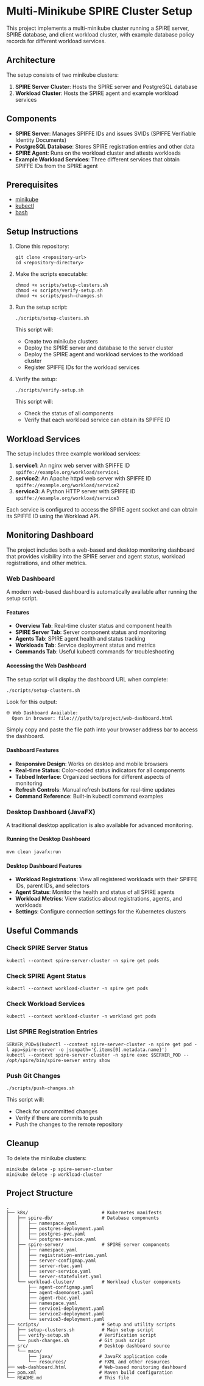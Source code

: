 # Multi-Minikube SPIRE Cluster Setup

This project implements a multi-minikube cluster running a SPIRE server, SPIRE database, and client workload cluster, with example database policy records for different workload services.

## Architecture

The setup consists of two minikube clusters:

1. **SPIRE Server Cluster**: Hosts the SPIRE server and PostgreSQL database
2. **Workload Cluster**: Hosts the SPIRE agent and example workload services

## Components

- **SPIRE Server**: Manages SPIFFE IDs and issues SVIDs (SPIFFE Verifiable Identity Documents)
- **PostgreSQL Database**: Stores SPIRE registration entries and other data
- **SPIRE Agent**: Runs on the workload cluster and attests workloads
- **Example Workload Services**: Three different services that obtain SPIFFE IDs from the SPIRE agent

## Prerequisites

- [minikube](https://minikube.sigs.k8s.io/docs/start/)
- [kubectl](https://kubernetes.io/docs/tasks/tools/install-kubectl/)
- [bash](https://www.gnu.org/software/bash/)

## Setup Instructions

1. Clone this repository:
   ```
   git clone <repository-url>
   cd <repository-directory>
   ```

2. Make the scripts executable:
   ```
   chmod +x scripts/setup-clusters.sh
   chmod +x scripts/verify-setup.sh
   chmod +x scripts/push-changes.sh
   ```

3. Run the setup script:
   ```
   ./scripts/setup-clusters.sh
   ```
   This script will:
   - Create two minikube clusters
   - Deploy the SPIRE server and database to the server cluster
   - Deploy the SPIRE agent and workload services to the workload cluster
   - Register SPIFFE IDs for the workload services

4. Verify the setup:
   ```
   ./scripts/verify-setup.sh
   ```
   This script will:
   - Check the status of all components
   - Verify that each workload service can obtain its SPIFFE ID

## Workload Services

The setup includes three example workload services:

1. **service1**: An nginx web server with SPIFFE ID `spiffe://example.org/workload/service1`
2. **service2**: An Apache httpd web server with SPIFFE ID `spiffe://example.org/workload/service2`
3. **service3**: A Python HTTP server with SPIFFE ID `spiffe://example.org/workload/service3`

Each service is configured to access the SPIRE agent socket and can obtain its SPIFFE ID using the Workload API.

## Monitoring Dashboard

The project includes both a web-based and desktop monitoring dashboard that provides visibility into the SPIRE server and agent status, workload registrations, and other metrics.

### Web Dashboard

A modern web-based dashboard is automatically available after running the setup script.

#### Features
- **Overview Tab**: Real-time cluster status and component health
- **SPIRE Server Tab**: Server component status and monitoring
- **Agents Tab**: SPIRE agent health and status tracking  
- **Workloads Tab**: Service deployment status and metrics
- **Commands Tab**: Useful kubectl commands for troubleshooting

#### Accessing the Web Dashboard

The setup script will display the dashboard URL when complete:

```bash
./scripts/setup-clusters.sh
```

Look for this output:
```
🌐 Web Dashboard Available:
  Open in browser: file:///path/to/project/web-dashboard.html
```

Simply copy and paste the file path into your browser address bar to access the dashboard.

#### Dashboard Features
- **Responsive Design**: Works on desktop and mobile browsers
- **Real-time Status**: Color-coded status indicators for all components
- **Tabbed Interface**: Organized sections for different aspects of monitoring
- **Refresh Controls**: Manual refresh buttons for real-time updates
- **Command Reference**: Built-in kubectl command examples

### Desktop Dashboard (JavaFX)

A traditional desktop application is also available for advanced monitoring.

#### Running the Desktop Dashboard

```bash
mvn clean javafx:run
```

#### Desktop Dashboard Features
- **Workload Registrations**: View all registered workloads with their SPIFFE IDs, parent IDs, and selectors
- **Agent Status**: Monitor the health and status of all SPIRE agents
- **Workload Metrics**: View statistics about registrations, agents, and workloads
- **Settings**: Configure connection settings for the Kubernetes clusters

## Useful Commands

### Check SPIRE Server Status
```
kubectl --context spire-server-cluster -n spire get pods
```

### Check SPIRE Agent Status
```
kubectl --context workload-cluster -n spire get pods
```

### Check Workload Services
```
kubectl --context workload-cluster -n workload get pods
```

### List SPIRE Registration Entries
```
SERVER_POD=$(kubectl --context spire-server-cluster -n spire get pod -l app=spire-server -o jsonpath='{.items[0].metadata.name}')
kubectl --context spire-server-cluster -n spire exec $SERVER_POD -- /opt/spire/bin/spire-server entry show
```

### Push Git Changes
```
./scripts/push-changes.sh
```
This script will:
- Check for uncommitted changes
- Verify if there are commits to push
- Push the changes to the remote repository

## Cleanup

To delete the minikube clusters:
```
minikube delete -p spire-server-cluster
minikube delete -p workload-cluster
```

## Project Structure

```
.
├── k8s/                           # Kubernetes manifests
│   ├── spire-db/                  # Database components
│   │   ├── namespace.yaml
│   │   ├── postgres-deployment.yaml
│   │   ├── postgres-pvc.yaml
│   │   └── postgres-service.yaml
│   ├── spire-server/              # SPIRE server components
│   │   ├── namespace.yaml
│   │   ├── registration-entries.yaml
│   │   ├── server-configmap.yaml
│   │   ├── server-rbac.yaml
│   │   ├── server-service.yaml
│   │   └── server-statefulset.yaml
│   └── workload-cluster/          # Workload cluster components
│       ├── agent-configmap.yaml
│       ├── agent-daemonset.yaml
│       ├── agent-rbac.yaml
│       ├── namespace.yaml
│       ├── service1-deployment.yaml
│       ├── service2-deployment.yaml
│       └── service3-deployment.yaml
├── scripts/                       # Setup and utility scripts
│   ├── setup-clusters.sh          # Main setup script
│   ├── verify-setup.sh           # Verification script
│   └── push-changes.sh           # Git push script
├── src/                          # Desktop dashboard source
│   └── main/
│       ├── java/                 # JavaFX application code
│       └── resources/            # FXML and other resources
├── web-dashboard.html            # Web-based monitoring dashboard
├── pom.xml                       # Maven build configuration
└── README.md                     # This file
```
